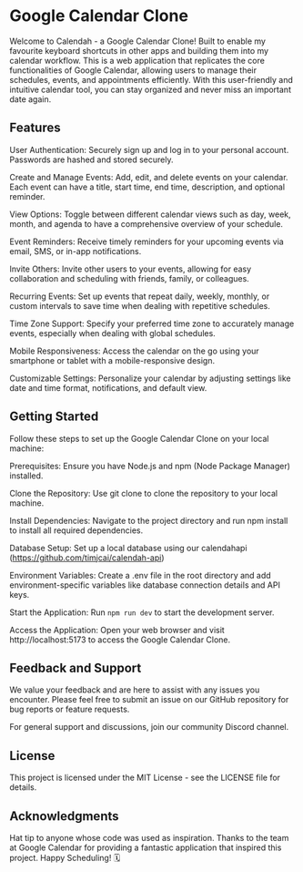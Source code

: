 # Google Calendar Clone

Welcome to Calendah - a Google Calendar Clone! Built to enable my favourite keyboard shortcuts in other apps and building them into my calendar workflow. 
This is a web application that replicates the core functionalities of Google Calendar, allowing users to manage their schedules, events, and appointments efficiently. With this user-friendly and intuitive calendar tool, you can stay organized and never miss an important date again.

## Features
User Authentication: Securely sign up and log in to your personal account. Passwords are hashed and stored securely.

Create and Manage Events: Add, edit, and delete events on your calendar. Each event can have a title, start time, end time, description, and optional reminder.

View Options: Toggle between different calendar views such as day, week, month, and agenda to have a comprehensive overview of your schedule.

Event Reminders: Receive timely reminders for your upcoming events via email, SMS, or in-app notifications.

Invite Others: Invite other users to your events, allowing for easy collaboration and scheduling with friends, family, or colleagues.

Recurring Events: Set up events that repeat daily, weekly, monthly, or custom intervals to save time when dealing with repetitive schedules.

Time Zone Support: Specify your preferred time zone to accurately manage events, especially when dealing with global schedules.

Mobile Responsiveness: Access the calendar on the go using your smartphone or tablet with a mobile-responsive design.

Customizable Settings: Personalize your calendar by adjusting settings like date and time format, notifications, and default view.

## Getting Started
Follow these steps to set up the Google Calendar Clone on your local machine:

Prerequisites: Ensure you have Node.js and npm (Node Package Manager) installed.

Clone the Repository: Use git clone to clone the repository to your local machine.

Install Dependencies: Navigate to the project directory and run npm install to install all required dependencies.

Database Setup: Set up a local database using our calendahapi (https://github.com/timjcai/calendah-api)

Environment Variables: Create a .env file in the root directory and add environment-specific variables like database connection details and API keys.

Start the Application: Run ```npm run dev``` to start the development server.

Access the Application: Open your web browser and visit http://localhost:5173 to access the Google Calendar Clone.

## Feedback and Support
We value your feedback and are here to assist with any issues you encounter. Please feel free to submit an issue on our GitHub repository for bug reports or feature requests.

For general support and discussions, join our community Discord channel.

## License
This project is licensed under the MIT License - see the LICENSE file for details.

## Acknowledgments
Hat tip to anyone whose code was used as inspiration.
Thanks to the team at Google Calendar for providing a fantastic application that inspired this project.
Happy Scheduling! 🗓️

